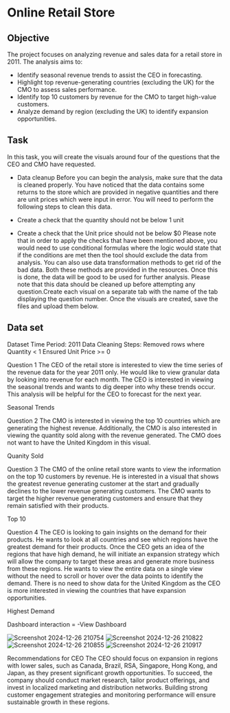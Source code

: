 # Online Retail Store

## Objective

The project focuses on analyzing revenue and sales data for a retail store in 2011. The analysis aims to:
- Identify seasonal revenue trends to assist the CEO in forecasting.
- Highlight top revenue-generating countries (excluding the UK) for the CMO to assess sales performance.
- Identify top 10 customers by revenue for the CMO to target high-value customers.
- Analyze demand by region (excluding the UK) to identify expansion opportunities.

## Task

In this task, you will create the visuals around four of the questions that the CEO and CMO have requested. 

- Data cleanup 
Before you can begin the analysis, make sure that the data is cleaned properly. You have noticed that the data contains some returns to the store which are provided in negative quantities and there are unit prices which were input in error. You will need to perform the following steps to clean this data.

- Create a check that the quantity should not be below 1 unit
- Create a check that the Unit price should not be below $0
Please note that in order to apply the checks that have been mentioned above, you would need to use conditional formulas where the logic would state that if the conditions are met then the tool should exclude the data from analysis. You can also use data transformation methods to get rid of the bad data. Both these methods are provided in the resources. Once this is done, the data will be good to be used for further analysis. Please note that this data should be cleaned up before attempting any question.Create each visual on a separate tab with the name of the tab displaying the question number. Once the visuals are created, save the files and upload them below. 

## Data set
<a herf="https://github.com/AnjaliBanga02/Insights-on-Tata/blob/main/Online%20Retail%20Data%20Set.xlsx">Dataset</a>
Time Period: 2011
Data Cleaning Steps:
Removed rows where Quantity < 1
Ensured Unit Price >= 0

Question 1
The CEO of the retail store is interested to view the time series of the revenue data for the year 2011 only. He would like to view granular data by looking into revenue for each month. The CEO is interested in viewing the seasonal trends and wants to dig deeper into why these trends occur. This analysis will be helpful for the CEO to forecast for the next year.

<a herf= "https://github.com/AnjaliBanga02/Insights-on-Tata/blob/main/Screenshot%202024-12-26%20210754.png">Seasonal Trends</a>

Question 2
The CMO is interested in viewing the top 10 countries which are generating the highest revenue. Additionally, the CMO is also interested in viewing the quantity sold along with the revenue generated. The CMO does not want to have the United Kingdom in this visual.

<a herf= "https://github.com/AnjaliBanga02/Insights-on-Tata/blob/main/Screenshot%202024-12-26%20210822.png">Quanity Sold</a>

Question 3
The CMO of the online retail store wants to view the information on the top 10 customers by revenue. He is interested in a visual that shows the greatest revenue generating customer at the start and gradually declines to the lower revenue generating customers. The CMO wants to target the higher revenue generating customers and ensure that they remain satisfied with their products.

<a herf="https://github.com/AnjaliBanga02/Insights-on-Tata/blob/main/Screenshot%202024-12-26%20210855.png">Top 10</a>

Question 4
The CEO is looking to gain insights on the demand for their products. He wants to look at all countries and see which regions have the greatest demand for their products. Once the CEO gets an idea of the regions that have high demand, he will initiate an expansion strategy which will allow the company to target these areas and generate more business from these regions. He wants to view the entire data on a single view without the need to scroll or hover over the data points to identify the demand. There is no need to show data for the United Kingdom as the CEO is more interested in viewing the countries that have expansion opportunities.

<a herf="https://github.com/AnjaliBanga02/Insights-on-Tata/blob/main/Screenshot%202024-12-26%20210917.png">Highest Demand</a>

Dashboard interaction = -<a herf = "file:///D:/my/powerbi/Online%20retail%20store.pdf">View Dashboard</a>

![Screenshot 2024-12-26 210754](https://github.com/user-attachments/assets/5649ec3e-a21f-428b-b202-a80b64718470)
![Screenshot 2024-12-26 210822](https://github.com/user-attachments/assets/e146bb92-25e7-4665-9b7b-6cbbf79d4f1e)
![Screenshot 2024-12-26 210855](https://github.com/user-attachments/assets/de60aafc-030b-4c77-8ead-7632d9ac99cf)
![Screenshot 2024-12-26 210917](https://github.com/user-attachments/assets/482442ad-da40-4d73-bf49-19f7abaa9a97)

Recommendations for CEO 
The CEO should focus on expansion in regions with lower sales, such as Canada, Brazil, RSA, Singapore, Hong Kong, and Japan, as they present significant growth opportunities. To succeed, the company should conduct market research, tailor product offerings, and invest in localized marketing and distribution networks. Building strong customer engagement strategies and monitoring performance will ensure sustainable growth in these regions.






